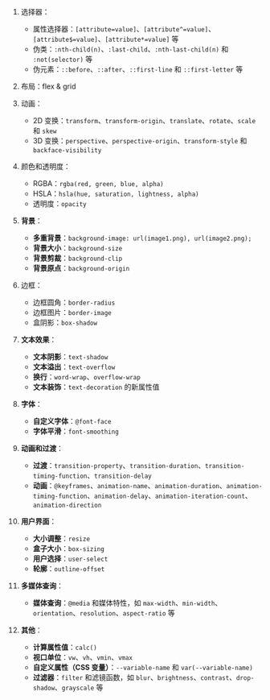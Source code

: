1. 选择器：

   - 属性选择器：`[attribute=value]`、`[attribute^=value]`、`[attribute$=value]`、`[attribute*=value]` 等
   - 伪类：`:nth-child(n)`、`:last-child`、`:nth-last-child(n)` 和 `:not(selector)` 等
   - 伪元素：`::before`、`::after`、`::first-line` 和 `::first-letter` 等

2. 布局：flex & grid

9. 动画：

   - 2D 变换：`transform`、`transform-origin`、`translate`、`rotate`、`scale` 和 `skew`
   - 3D 变换：`perspective`、`perspective-origin`、`transform-style` 和 `backface-visibility`

3. 颜色和透明度：

   - RGBA：`rgba(red, green, blue, alpha)`
   - HSLA：`hsla(hue, saturation, lightness, alpha)`
   - 透明度：`opacity`

4. **背景**：

   - **多重背景**：`background-image: url(image1.png), url(image2.png);`
   - **背景大小**：`background-size`
   - **背景剪裁**：`background-clip`
   - **背景原点**：`background-origin`

5. 边框：

   - 边框圆角：`border-radius`
   - 边框图片：`border-image`
   - 盒阴影：`box-shadow`

6. **文本效果**：

   - **文本阴影**：`text-shadow`
   - **文本溢出**：`text-overflow`
   - **换行**：`word-wrap`、`overflow-wrap`
   - **文本装饰**：`text-decoration` 的新属性值

7. **字体**：

   - **自定义字体**：`@font-face`
   - **字体平滑**：`font-smoothing`

8. **动画和过渡**：

   - **过渡**：`transition-property`、`transition-duration`、`transition-timing-function`、`transition-delay`
   - **动画**：`@keyframes`、`animation-name`、`animation-duration`、`animation-timing-function`、`animation-delay`、`animation-iteration-count`、`animation-direction`


10. **用户界面**：

    - **大小调整**：`resize`
    - **盒子大小**：`box-sizing`
    - **用户选择**：`user-select`
    - **轮廓**：`outline-offset`

11. **多媒体查询**：

    - **媒体查询**：`@media` 和媒体特性，如 `max-width`、`min-width`、`orientation`、`resolution`、`aspect-ratio` 等

12. **其他**：

    - **计算属性值**：`calc()`
    - **视口单位**：`vw`、`vh`、`vmin`、`vmax`
    - **自定义属性（CSS 变量）**：`--variable-name` 和 `var(--variable-name)`
    - **过滤器**：`filter` 和滤镜函数，如 `blur`、`brightness`、`contrast`、`drop-shadow`、`grayscale` 等
